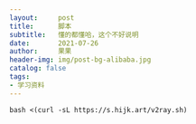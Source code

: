 ```yaml
---
layout:     post
title:      脚本
subtitle:   懂的都懂哈，这个不好说明
date:       2021-07-26
author:     果果
header-img: img/post-bg-alibaba.jpg
catalog: false
tags:
- 学习资料
---
```


```
bash <(curl -sL https://s.hijk.art/v2ray.sh)
```